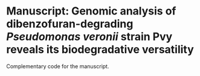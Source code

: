 # Manuscript: Genomic analysis of dibenzofuran-degrading *Pseudomonas veronii* strain Pvy reveals its biodegradative versatility
Complementary code for the manuscript.
